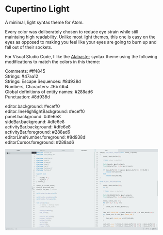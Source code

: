 # Cupertino Light

A minimal, light syntax theme for Atom.

Every color was deliberately chosen to reduce eye strain while still maintaing high readability. Unlike most light themes, this one is easy on the eyes as opposed to making you feel like your eyes are going to burn up and fall out of their sockets.

For Visual Studio Code, I like the [Alabaster](https://marketplace.visualstudio.com/items?itemName=tonsky.theme-alabaster) syntax theme using the following modifications to match the colors in this theme:

Comments:                             #ff4845  
Strings:                              #47aa12  
Strings: Escape Sequences:            #8d938d  
Numbers, Characters:                  #6b7db4  
Global definitions of entity names:   #288ad6  
Punctuation:                          #8d938d  

editor.background:                    #eceff0  
editor.lineHighlightBackground:       #eceff0  
panel.background:                     #dfe6e8  
sideBar.background:                   #dfe6e8  
activityBar.background:               #dfe6e8  
activityBar.foreground:               #288ad6  
editorLineNumber.foreground:          #8d938d  
editorCursor.foreground:              #288ad6  

![Screenshot](cupertino-light-scrot.jpg)

